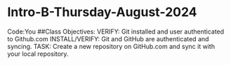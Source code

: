 # Intro-B-Thursday-August-2024
 Code:You
##Class Objectives:
VERIFY: Git installed and user authenticated to Github.com
INSTALL/VERIFY: Git and GitHub are authenticated and syncing. 
TASK: Create a new repository on GitHub.com and sync it with your local repository. 